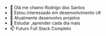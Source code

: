 - 👋 Olá me chamo Rodrigo dos Santos
- 👀 Estou interessado em desenvolvimento c#
- 🌱 Atualmente desenvolvo projetos
- 💞️ Estudar ,aprender cada dia mais
- 📫 Futuro Full Stack Completo

<!---
Rodrigovelotrol/Rodrigovelotrol is a ✨ special ✨ repository because its `README.md` (this file) appears on your GitHub profile.
You can click the Preview link to take a look at your changes.
--->
